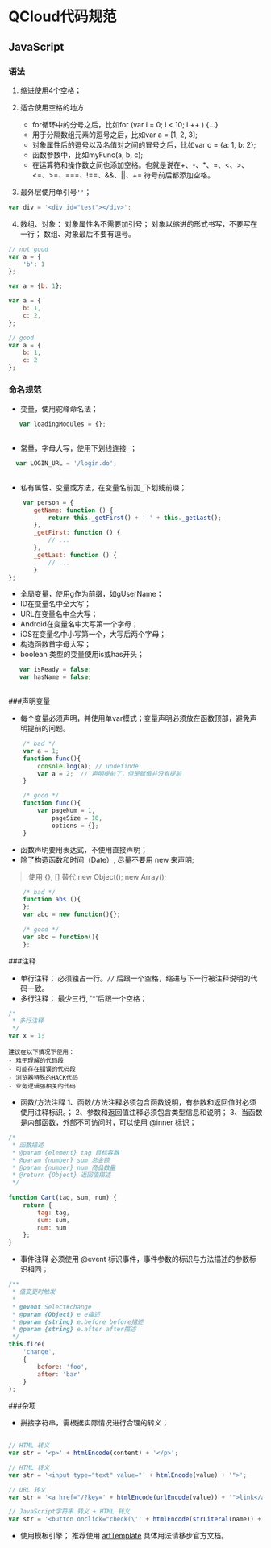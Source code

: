 ﻿# QCloud代码规范 
## **JavaScript**

### 语法  

 1. 缩进使用4个空格；
 2. 适合使用空格的地方
 
    - for循环中的分号之后，比如for (var i = 0; i < 10; i ++ ) {...}
    - 用于分隔数组元素的逗号之后，比如var a = [1, 2, 3];
    - 对象属性后的逗号以及名值对之间的冒号之后，比如var o = {a: 1, b: 2};
    - 函数参数中，比如myFunc(a, b, c);
    - 在运算符和操作数之间也添加空格。也就是说在+、-、*、=、<、>、<=、>=、===、!==、&&、||、+= 符号前后都添加空格。
 3. 最外层使用单引号`''`；
 ```javascript
 var div = '<div id="test"></div>';
 
 ```
 4. 数组、对象：
 对象属性名不需要加引号；
 对象以缩进的形式书写，不要写在一行；
 数组、对象最后不要有逗号。
   
``` javascript
// not good
var a = {
    'b': 1
};

var a = {b: 1};

var a = {
    b: 1,
    c: 2,
};

// good
var a = {
    b: 1,
    c: 2
};

```



 
### 命名规范
 - 变量，使用驼峰命名法；
 ```javascript
    var loadingModules = {};
    
 ```
 - 常量，字母大写，使用下划线连接`_`；
  ```javascript
    var LOGIN_URL = '/login.do';
    
 ```
 
 - 私有属性、变量或方法，在变量名前加`_`下划线前缀；
 ```javascript
     var person = {
        getName: function () {
            return this._getFirst() + ' ' + this._getLast();
        },
        _getFirst: function () {
            // ...
        },
        _getLast: function () {
            // ...
        }
};
 ```
 - 全局变量，使用g作为前缀，如gUserName；
 - ID在变量名中全大写；
 - URL在变量名中全大写；
 - Android在变量名中大写第一个字母；
 - iOS在变量名中小写第一个，大写后两个字母；
 - 构造函数首字母大写；
 - boolean 类型的变量使用is或has开头；
 ```javascript
    var isReady = false;
    var hasName = false;
    
 ```
 
###声明变量
 
 - 每个变量必须声明，并使用单var模式；变量声明必须放在函数顶部，避免声明提前的问题。
```javascript
    /* bad */
    var a = 1;
    function func(){
        console.log(a); // undefinde
        var a = 2;  // 声明提前了，但是赋值并没有提前
    }

    /* good */
    function func(){
        var pageNum = 1,
            pageSize = 10,
            options = {};
    }
```
 
 - 函数声明要用表达式，不使用直接声明；
 - 除了构造函数和时间（Date）, 尽量不要用 new 来声明;

> 使用 {}, [] 替代 new Object(); new Array();

```javascript
    /* bad */
    function abs (){
    };
    var abc = new function(){};
    
    /* good */
    var abc = function(){
    };
```
    
###注释

 - 单行注释；
 必须独占一行。`//` 后跟一个空格，缩进与下一行被注释说明的代码一致。
 - 多行注释；
最少三行, '*'后跟一个空格；
```javascript
/*
 * 多行注释
 */
var x = 1;
```

    建议在以下情况下使用：
    - 难于理解的代码段
    - 可能存在错误的代码段
    - 浏览器特殊的HACK代码
    - 业务逻辑强相关的代码
 

 - 函数/方法注释
1、函数/方法注释必须包含函数说明，有参数和返回值时必须使用注释标识。；
2、参数和返回值注释必须包含类型信息和说明；
3、当函数是内部函数，外部不可访问时，可以使用 @inner 标识；
```javascript
/*
 * 函数描述
 * @param {element} tag 目标容器
 * @param {number} sum 总金额
 * @param {number} num 商品数量
 * @return {Object} 返回值描述
 */
 
function Cart(tag, sum, num) {
    return {
        tag: tag,
        sum: sum,
        num: num
    };
}
```

 - 事件注释
 必须使用 @event 标识事件，事件参数的标识与方法描述的参数标识相同；
```javascript
/**
 * 值变更时触发
 *
 * @event Select#change
 * @param {Object} e e描述
 * @param {string} e.before before描述
 * @param {string} e.after after描述
 */
this.fire(
    'change',
    {
        before: 'foo',
        after: 'bar'
    }
);
```

###杂项
- 拼接字符串，需根据实际情况进行合理的转义；
```javascript
    
// HTML 转义
var str = '<p>' + htmlEncode(content) + '</p>';

// HTML 转义
var str = '<input type="text" value="' + htmlEncode(value) + '">';

// URL 转义
var str = '<a href="/?key=' + htmlEncode(urlEncode(value)) + '">link</a>';

// JavaScript字符串 转义 + HTML 转义
var str = '<button onclick="check(\'' + htmlEncode(strLiteral(name)) + '\')">提交</button>';
```
- 使用模板引擎；
推荐使用 [artTemplate][1]
具体用法请移步官方文档。
    


  [1]: https://github.com/aui/artTemplate